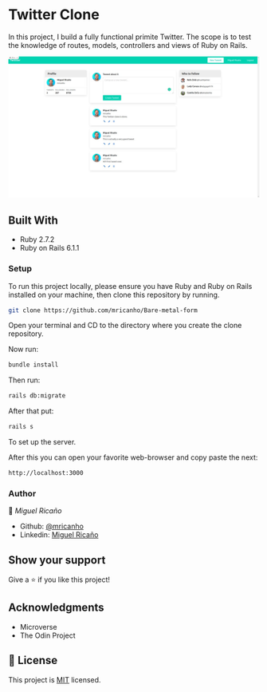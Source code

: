 # Twitter Clone

In this project, I build a fully functional primite Twitter. The scope is to test the knowledge of routes, models, controllers and views of Ruby on Rails.

![screenshot](./code.jpeg)
## Built With

- Ruby 2.7.2
- Ruby on Rails 6.1.1

### Setup

To run this project locally, please ensure you have Ruby and Ruby on Rails installed on your machine, then clone this repository by running.

```bash
git clone https://github.com/mricanho/Bare-metal-form
```
Open your terminal and CD to the directory where you create the clone repository.

Now run:

```bash
bundle install
```
Then run:

```bash
rails db:migrate
```
After that put:
```bash
rails s
```
To set up the server.

After this you can open your favorite web-browser and copy paste the next:

```bash
http://localhost:3000
```
### Author

👤 *Miguel Ricaño*

- Github: [@mricanho](https://github.com/mricanho)
- Linkedin: [Miguel Ricaño](https://www.linkedin.com/in/mricanho/)

## Show your support

Give a ⭐️ if you like this project!

## Acknowledgments

- Microverse
- The Odin Project

## 📝 License

This project is [MIT](LICENSE) licensed.